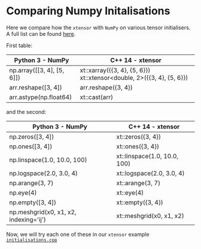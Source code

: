 # Comparing Numpy Initalisations

Here we compare how the `xtensor` with `NumPy` on various tensor initialisers.
A full list can be found [here](https://xtensor.readthedocs.io/en/latest/numpy.html).

First table:

| Python 3 - NumPy           | C++ 14 - xtensor                                                              |
|----------------------------|-------------------------------------------------------------------------------|
| np.array([[3, 4], [5, 6]]) | xt::xarray<double>({{3, 4}, {5, 6}}) xt::xtensor<double, 2>({{3, 4}, {5, 6}}) |
| arr.reshape([3, 4])        | arr.reshape({3, 4})                                                           |
| arr.astype(np.float64)     | xt::cast<double>(arr)                                                         |

and the second:

| Python 3 - NumPy                       | C++ 14 - xtensor                     |
|----------------------------------------|--------------------------------------|
| np.zeros([3, 4])                       | xt::zeros<double>({3, 4})            |
| np.ones([3, 4])                        | xt::ones<double>({3, 4})             |
| np.linspace(1.0, 10.0, 100)            | xt::linspace<double>(1.0, 10.0, 100) |
| np.logspace(2.0, 3.0, 4)               | xt::logspace<double>(2.0, 3.0, 4)    |
| np.arange(3, 7)                        | xt::arange(3, 7)                     |
| np.eye(4)                              | xt::eye(4)                           |
| np.empty([3, 4])                       | xt::empty<double>({3, 4})            |
| np.meshgrid(x0, x1, x2, indexing='ij') | xt::meshgrid(x0, x1, x2)             |

Now, we will try each one of these in our `xtensor` example [`initialisations.cpp`](./initialisations.cpp)
